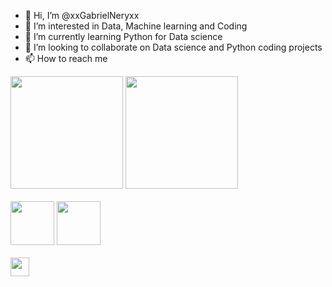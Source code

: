 
- 👋 Hi, I’m @xxGabrielNeryxx
- 👀 I’m interested in Data, Machine learning and Coding
- 🌱 I’m currently learning Python for Data science
- 💞️ I’m looking to collaborate on Data science and Python coding projects
- 📫 How to reach me 

<div>
  <img height="180em" src=https://github-readme-stats.vercel.app/api?username=xxGabrielNeryxx&show_icons=true&theme=onedark>
  <img height="180em" src=https://github-readme-stats.vercel.app/api/top-langs/?username=xxGabrielNeryxx&theme=onedark>
  <br><br>
  <img height="70em" src="https://cdn.jsdelivr.net/gh/devicons/devicon/icons/python/python-original-wordmark.svg" />
  <img height="70em" src="https://cdn.jsdelivr.net/gh/devicons/devicon/icons/jupyter/jupyter-original-wordmark.svg" />
  <br><br>
  <a href= "https://www.instagram.com/gabrielnery14/" target="_blank"><img height="30em" src=https://img.shields.io/badge/Instagram-E4405F?style=for-the-badge&logo=instagram&logoColor=white>
                 
<div>
